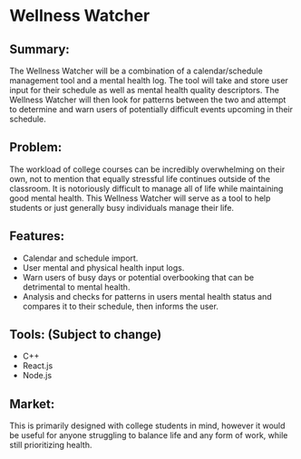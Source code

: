 # Wellness Watcher

## Summary:

The Wellness Watcher will be a combination of a calendar/schedule management tool and a mental health log. 
The tool will take and store user input for their schedule as well as mental health quality descriptors.
The Wellness Watcher will then look for patterns between the two and attempt to determine and warn users of potentially difficult events upcoming in their schedule.

## Problem:
The workload of college courses can be incredibly overwhelming on their own, not to mention that equally stressful life continues outside of the classroom. 
It is notoriously difficult to manage all of life while maintaining good mental health. 
This Wellness Watcher will serve as a tool to help students or just generally busy individuals manage their life.

## Features:
- Calendar and schedule import.
- User mental and physical health input logs.
- Warn users of busy days or potential overbooking that can be detrimental to mental health.
- Analysis and checks for patterns in users mental health status and compares it to their schedule, then informs the user.

## Tools: (Subject to change)
- C++
- React.js
- Node.js

## Market:
This is primarily designed with college students in mind, however it would be useful for anyone struggling to balance life and any form of work, while still prioritizing health.
